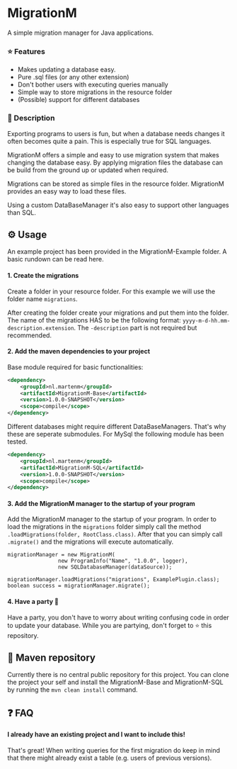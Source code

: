 # MigrationM
A simple migration manager for Java applications.

### ⭐ Features
* Makes updating a database easy.
* Pure .sql files (or any other extension)
* Don't bother users with executing queries manually
* Simple way to store migrations in the resource folder
* (Possible) support for different databases

### 📃 Description
Exporting programs to users is fun, but when a database needs changes it often becomes quite a pain. This is especially true for SQL languages.

MigrationM offers a simple and easy to use migration system that makes changing the database easy.
By applying migration files the database can be build from the ground up or updated when required.

Migrations can be stored as simple files in the resource folder. MigrationM provides an easy way to load these files.

Using a custom DataBaseManager it's also easy to support other languages than SQL.

## ⚙ Usage
An example project has been provided in the MigrationM-Example folder.
A basic rundown can be read here.

#### 1. Create the migrations
Create a folder in your resource folder. For this example we will use the folder name `migrations`.

After creating the folder create your migrations and put them into the folder. The name of the migrations HAS to be the following format: `yyyy-m-d-hh.mm-description.extension`. The `-description` part is not required but recommended.

#### 2. Add the maven dependencies to your project
Base module required for basic functionalities:
```xml
<dependency>
    <groupId>nl.martenm</groupId>
    <artifactId>MigrationM-Base</artifactId>
    <version>1.0.0-SNAPSHOT</version>
    <scope>compile</scope>
</dependency>
```

Different databases might require different DataBaseManagers. That's why these are seperate submodules.
For MySql the following module has been tested.
```xml
<dependency>
    <groupId>nl.martenm</groupId>
    <artifactId>MigrationM-SQL</artifactId>
    <version>1.0.0-SNAPSHOT</version>
    <scope>compile</scope>
</dependency>
```

#### 3. Add the MigrationM manager to the startup of your program
Add the MigrationM manager to the startup of your program.
In order to load the migrations in the `migrations` folder simply call the method `.loadMigrations(folder, RootClass.class)`.
After that you can simply call `.migrate()` and the migrations will execute automatically.
```jave
migrationManager = new MigrationM(
                new ProgramInfo("Name", "1.0.0", logger),
                new SQLDatabaseManager(dataSource));

migrationManager.loadMigrations("migrations", ExamplePlugin.class);
boolean success = migrationManager.migrate();
```

#### 4. Have a party 🎉
Have a party, you don't have to worry about writing confusing code in order to update your database.
While you are partying, don't forget to ⭐ this repository.

## 📎 Maven repository
Currently there is no central public repository for this project.
You can clone the project your self and install the MigrationM-Base and MigrationM-SQL by running the `mvn clean install` command.

##  ❓ FAQ
#### I already have an existing project and I want to include this!
That's great! When writing queries for the first migration do keep in mind that there might already exist a table (e.g. users of previous versions).
